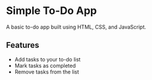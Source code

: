 # Simple To-Do App

A basic to-do app built using HTML, CSS, and JavaScript.

## Features

- Add tasks to your to-do list
- Mark tasks as completed
- Remove tasks from the list

  
